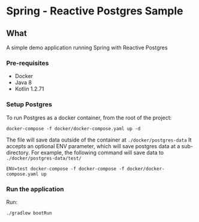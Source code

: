 # Spring - Reactive Postgres Sample

## What

A simple demo application running Spring with Reactive Postgres

### Pre-requisites

- Docker
- Java 8
- Kotlin 1.2.71

### Setup Postgres

To run Postgres as a docker container, from the root of the project:

```
docker-compose -f docker/docker-compose.yaml up -d
```

The file will save data outside of the container at `./docker/postgres-data` It accepts an optional ENV parameter, which 
will save postgres data at a sub-directory. For example, the following command will save data to 
`./docker/postgres-data/test/`

```
ENV=test docker-compose -f docker-compose -f docker/docker-compose.yaml up
```

### Run the application

Run:

```
./gradlew bootRun
```
